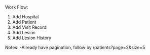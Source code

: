Work Flow:
1. Add Hospital
2. Add Patient
3. Add Visit Record
4. Add Lesion
5. Add Lesion History

Notes:
-Already have pagination, follow by
/patients?page=2&size=5



